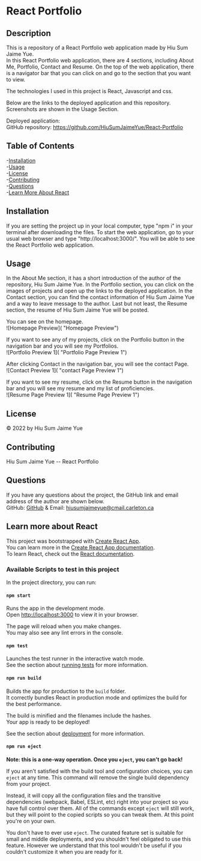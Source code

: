 # React Portfolio      
## Description   
This is a repository of a React Portfolio web application made by Hiu Sum Jaime Yue.            
In this React Portfolio web application, there are 4 sections, including About Me, Portfolio, Contact and Resume. On the top of the web application, there is a navigator bar that you can click on and go to the section that you want to view.        

The technologies I used in this project is React, Javascript and css.

Below are the links to the deployed application and this repository. Screenshots are shown in the Usage Section.

Deployed application:           
GitHub repository: https://github.com/HiuSumJaimeYue/React-Portfolio            

## Table of Contents               
-[Installation](#installation)          
-[Usage](#usage)          
-[License](#license)          
-[Contributing](#contributing)                
-[Questions](#questions)        
-[Learn More About React](#learn-more-about-react)

## Installation         
If you are setting the project up in your local computer, type "npm i" in your terminal after downloading the files. To start the web application, go to your usual web browser and type "http://localhost:3000/". You will be able to see the React Portfolio web application.                

## Usage      
In the About Me section, it has a short introduction of the author of the repository, Hiu Sum Jaime Yue. In the Portfolio section, you can click on the images of projects and open up the links to the deployed application. In the Contact section, you can find the contact information of Hiu Sum Jaime Yue and a way to leave message to the author. Last but not least, the Resume section, the resume of Hiu Sum Jaime Yue will be posted.

You can see  on the homepage.           
![Homepage Preview]( "Homepage Preview")        

If you want to see any of my projects, click on the Portfolio button in the navigation bar and you will see my Portfolios.                      
![Portfolio Preview 1]( "Portfolio Page Preview 1")                 

After clicking Contact in the navigation bar, you will see the contact Page.                        
![Contact Preview 1]( "contact Page Preview 1")                                          
                                  
If you want to see my resume, click on the Resume button in the navigation bar and you will see my resume and my list of proficiencies.                       
![Resume Page Preview 1]( "Resume Page Preview 1")                                      


## License         
&copy; 2022 by Hiu Sum Jaime Yue               

## Contributing         
Hiu Sum Jaime Yue -- React Portfolio           

## Questions         
If you have any questions about the project, 
the GitHub link and email address of the author are shown below.                   
GitHub: [GitHub](https://github.com/HiuSumJaimeYue) 
& Email: [hiusumjaimeyue@cmail.carleton.ca](mailto:hiusumjaimeyue@cmail.carleton.ca)


## Learn more about React  
This project was bootstrapped with [Create React App](https://github.com/facebook/create-react-app).        
You can learn more in the [Create React App documentation](https://facebook.github.io/create-react-app/docs/getting-started).           
To learn React, check out the [React documentation](https://reactjs.org/).          

### Available Scripts to test in this project

In the project directory, you can run:

#### `npm start`

Runs the app in the development mode.\
Open [http://localhost:3000](http://localhost:3000) to view it in your browser.

The page will reload when you make changes.\
You may also see any lint errors in the console.

#### `npm test`

Launches the test runner in the interactive watch mode.\
See the section about [running tests](https://facebook.github.io/create-react-app/docs/running-tests) for more information.

#### `npm run build`

Builds the app for production to the `build` folder.\
It correctly bundles React in production mode and optimizes the build for the best performance.

The build is minified and the filenames include the hashes.\
Your app is ready to be deployed!

See the section about [deployment](https://facebook.github.io/create-react-app/docs/deployment) for more information.

#### `npm run eject`

**Note: this is a one-way operation. Once you `eject`, you can't go back!**

If you aren't satisfied with the build tool and configuration choices, you can `eject` at any time. This command will remove the single build dependency from your project.

Instead, it will copy all the configuration files and the transitive dependencies (webpack, Babel, ESLint, etc) right into your project so you have full control over them. All of the commands except `eject` will still work, but they will point to the copied scripts so you can tweak them. At this point you're on your own.

You don't have to ever use `eject`. The curated feature set is suitable for small and middle deployments, and you shouldn't feel obligated to use this feature. However we understand that this tool wouldn't be useful if you couldn't customize it when you are ready for it.
